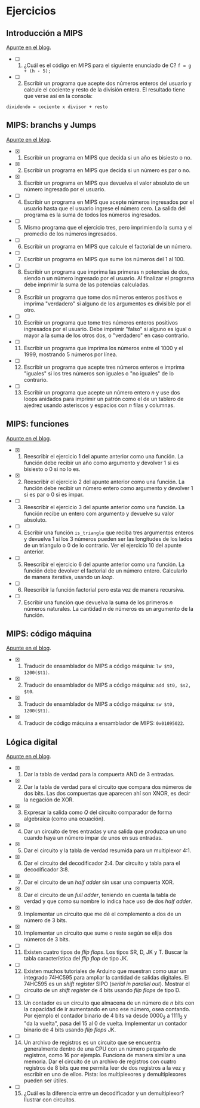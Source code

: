 # Ejercicios

## Introducción a MIPS

[Apunte en el blog](https://la35.net/orga/mips-intro.html).

- [ ] 1. ¿Cuál es el código en MIPS para el siguiente enunciado de C? `f = g + (h - 5);`
- [ ] 2. Escribir un programa que acepte dos números enteros del usuario y calcule el cociente y resto de la división entera. El resultado tiene que verse así en la consola:
```console
dividendo = cociente x divisor + resto
```

## MIPS: branchs y Jumps

[Apunte en el blog](https://la35.net/orga/mips-branchs.html).

- [x] 1. Escribir un programa en MIPS que decida si un año es bisiesto o no.
- [x] 2. Escribir un programa en MIPS que decida si un número es par o no.
- [x] 3. Escribir un programa en MIPS que devuelva el valor absoluto de un número ingresado por el usuario.
- [ ] 4. Escribir un programa en MIPS que acepte números ingresados por el usuario hasta que el usuario ingrese el número cero. La salida del programa es la suma de todos los números ingresados.
- [ ] 5. Mismo programa que el ejercicio tres, pero imprimiendo la suma y el promedio de los números ingresados.
- [ ] 6. Escribir un programa en MIPS que calcule el factorial de un número.
- [ ] 7. Escribir un programa en MIPS que sume los números del 1 al 100.
- [ ] 8. Escribir un programa que imprima las primeras n potencias de dos, siendo n un número ingresado por el usuario. Al finalizar el programa debe imprimir la suma de las potencias calculadas.
- [ ] 9. Escribir un programa que tome dos números enteros positivos e imprima "verdadero" si alguno de los argumentos es divisible por el otro.
- [ ] 10. Escribir un programa que tome tres números enteros positivos ingresados por el usuario. Debe imprimir "falso" si alguno es igual o mayor a la suma de los otros dos, o "verdadero" en caso contrario.
- [ ] 11. Escribir un programa que imprima los números entre el 1000 y el 1999, mostrando 5 números por línea.
- [ ] 12. Escribir un programa que acepte tres números enteros e imprima "iguales" si los tres números son iguales o "no iguales" de lo contrario.
- [ ] 13. Escribir un programa que acepte un número entero *n* y use dos loops anidados para imprimir un patrón como el de un tablero de ajedrez usando asteriscos y espacios con *n* filas y columnas.

## MIPS: funciones

[Apunte en el blog](https://la35.net/orga/mips-funciones.html).

- [x] 1. Reescribir el ejercicio 1 del apunte anterior como una función. La función debe recibir un año como argumento y devolver 1 si es bisiesto o 0 si no lo es.
- [x] 2. Reescribir el ejercicio 2 del apunte anterior como una función. La función debe recibir un número entero como argumento y devolver 1 si es par o 0 si es impar.
- [ ] 3. Reescribir el ejercicio 3 del apunte anterior como una función. La función recibe un entero com argumento y devuelve su valor absoluto.
- [ ] 4. Escribir una función `is_triangle` que reciba tres argumentos enteros y devuelva 1 si los 3 números pueden ser las longitudes de los lados de un tríangulo o 0 de lo contrario. Ver el ejercicio 10 del apunte anterior.
- [ ] 5. Reescribir el ejercicio 6 del apunte anterior como una función. La función debe devolver el factorial de un número entero. Calcularlo de manera iterativa, usando un _loop_.
- [ ] 6. Reescribir la función factorial pero esta vez de manera recursiva.
- [ ] 7. Escribir una función que devuelva la suma de los primeros *n* números naturales. La cantidad *n* de números es un argumento de la función.

## MIPS: código máquina

[Apunte en el blog](https://la35.net/orga/mips-maquina.html).

- [x] 1. Traducir de ensamblador de MIPS a código máquina: `lw $t0, 1200($t1)`.
- [x] 2. Traducir de ensamblador de MIPS a código máquina: `add $t0, $s2, $t0`.
- [x] 3. Traducir de ensamblador de MIPS a código máquina: `sw $t0, 1200($t1)`.
- [x] 4. Traducir de código máquina a ensamblador de MIPS: `0x01095022`.

## Lógica digital

[Apunte en el blog](https://la35.net/logica/logica-digital.html).

- [x] 1. Dar la tabla de verdad para la compuerta AND de 3 entradas.
- [x] 2. Dar la tabla de verdad para el circuito que compara dos números de dos bits. Las dos compuertas que aparecen ahí son XNOR, es decir la negación de XOR.
- [x] 3. Expresar la salida como *Q* del circuito comparador de forma algebraica (como una ecuación).
- [x] 4. Dar un circuito de tres entradas y una salida que produzca un uno cuando haya un número impar de unos en sus entradas.
- [x] 5. Dar el circuito y la tabla de verdad resumida para un multiplexor 4:1.
- [x] 6. Dar el circuito del decodificador 2:4. Dar circuito y tabla para el decodificador 3:8.
- [x] 7. Dar el circuito de un _half adder_ sin usar una compuerta XOR.
- [x] 8. Dar el circuito de un _full adder_, teniendo en cuenta la tabla de verdad y que como su nombre lo indica hace uso de dos _half adder_.
- [x] 9. Implementar un circuito que me dé el complemento a dos de un número de 3 bits.
- [x] 10. Implementar un circuito que sume o reste según se elija dos números de 3 bits.
- [ ] 11. Existen cuatro tipos de _flip flops_. Los tipos SR, D, JK y T. Buscar la tabla característica del _flip flop_ de tipo JK.
- [ ] 12. Existen muchos tutoriales de Arduino que muestran como usar un integrado 74HC595 para ampliar la cantidad de salidas digitales. El 74HC595 es un _shift register_ SIPO (_serial in parallel out_). Mostrar el circuito de un _shift register_ de 4 bits usando _flip flops_ de tipo D.
- [ ] 13. Un contador es un circuito que almacena de un número de _n_ bits con la capacidad de ir aumentando en uno ese número, osea contando. Por ejemplo el contador binario de 4 bits va desde 0000<sub>2</sub> a 1111<sub>2</sub> y "da la vuelta", pasa del 15 al 0 de vuelta. Implementar un contador binario de 4 bits usando _flip flops_ JK.
- [ ] 14. Un archivo de registros es un circuito que se encuentra generalmente dentro de una CPU con un número pequeño de registros, como 16 por ejemplo. Funciona de manera similar a una memoria. Dar el circuito de un archivo de registros con cuatro registros de 8 bits que me permita leer de dos registros a la vez y escribir en uno de ellos. Pista: los multiplexores y demultiplexores pueden ser útiles.
- [ ] 15. ¿Cuál es la diferencia entre un decodificador y un demultiplexor? Ilustrar con circuitos.